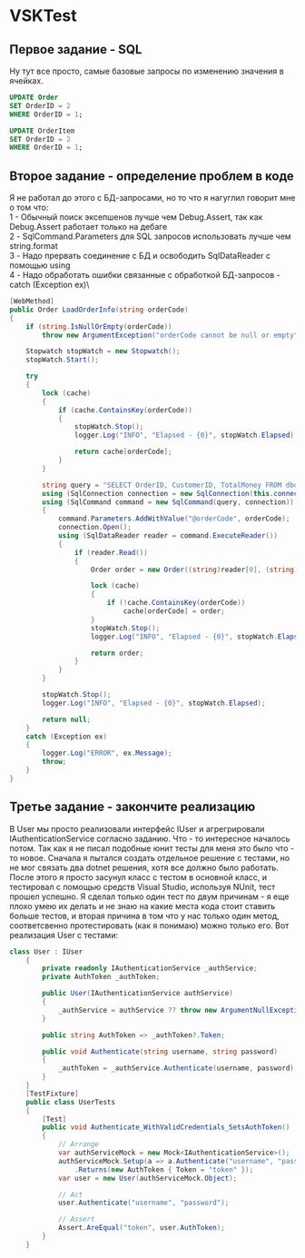 # VSKTest
## Первое задание - SQL
Ну тут все просто, самые базовые запросы по изменению значения в ячейках.
```sql
UPDATE Order
SET OrderID = 2
WHERE OrderID = 1;

UPDATE OrderItem
SET OrderID = 2
WHERE OrderID = 1;
```
## Второе задание - определение проблем в коде

Я не работал до этого с БД-запросами, но то что я нагуглил говорит мне о том что:\
1 - Обычный поиск эксепшенов лучше чем Debug.Assert, так как Debug.Assert работает только на дебаге\
2 - SqlCommand.Parameters для SQL запросов использовать лучше чем string.format\
3 - Надо прервать соединение с БД и освободить SqlDataReader с помощью using\
4 - Надо обработать ошибки связанные с обработкой БД-запросов - catch (Exception ex)\
```csharp
[WebMethod]
public Order LoadOrderInfo(string orderCode)
{
    if (string.IsNullOrEmpty(orderCode))
        throw new ArgumentException("orderCode cannot be null or empty", nameof(orderCode));

    Stopwatch stopWatch = new Stopwatch();
    stopWatch.Start();

    try
    {
        lock (cache)
        {
            if (cache.ContainsKey(orderCode))
            {
                stopWatch.Stop();
                logger.Log("INFO", "Elapsed - {0}", stopWatch.Elapsed);

                return cache[orderCode];
            }
        }

        string query = "SELECT OrderID, CustomerID, TotalMoney FROM dbo.Orders where OrderCode=@orderCode";
        using (SqlConnection connection = new SqlConnection(this.connectionString))
        using (SqlCommand command = new SqlCommand(query, connection))
        {
            command.Parameters.AddWithValue("@orderCode", orderCode);
            connection.Open();
            using (SqlDataReader reader = command.ExecuteReader())
            {
                if (reader.Read())
                {
                    Order order = new Order((string)reader[0], (string)reader[1], (int)reader[2]);

                    lock (cache)
                    {
                        if (!cache.ContainsKey(orderCode))
                            cache[orderCode] = order;
                    }
                    stopWatch.Stop();
                    logger.Log("INFO", "Elapsed - {0}", stopWatch.Elapsed);

                    return order;
                }
            }
        }

        stopWatch.Stop();
        logger.Log("INFO", "Elapsed - {0}", stopWatch.Elapsed);

        return null;
    }
    catch (Exception ex)
    {
        logger.Log("ERROR", ex.Message);
        throw;
    }
}
```
## Третье задание - закончите реализацию
В User мы просто реализовали интерфейс IUser и агрегрировали  IAuthenticationService согласно заданию. Что - то интересное началось потом. Так как я не писал подобные юнит тесты для меня это было что - то новое. Сначала я пытался создать отдельное решение с тестами, но не мог связать два dotnet решения, хотя все должно было работать. После этого я просто засунул класс с тестом в основной класс, и тестировал с помощью средств Visual Studio, используя NUnit, тест прошел успешно. Я сделал только один тест по двум причинам - я еще плохо умею их делать и не знаю на какие места кода стоит ставить больше тестов, и вторая причина в том что у нас только один метод, соответсвенно протестировать (как я понимаю) можно только его.
Вот реализация User с тестами:
```csharp
class User : IUser
    {
        private readonly IAuthenticationService _authService;
        private AuthToken _authToken;

        public User(IAuthenticationService authService)
        {
            _authService = authService ?? throw new ArgumentNullException(nameof(authService));
        }

        public string AuthToken => _authToken?.Token;

        public void Authenticate(string username, string password)
        {
            _authToken = _authService.Authenticate(username, password);
        }
    }
    [TestFixture]
    public class UserTests
    {
        [Test]
        public void Authenticate_WithValidCredentials_SetsAuthToken()
        {
            // Arrange
            var authServiceMock = new Mock<IAuthenticationService>();
            authServiceMock.Setup(a => a.Authenticate("username", "password"))
                .Returns(new AuthToken { Token = "token" });
            var user = new User(authServiceMock.Object);

            // Act
            user.Authenticate("username", "password");

            // Assert
            Assert.AreEqual("token", user.AuthToken);
        }
    }
```
